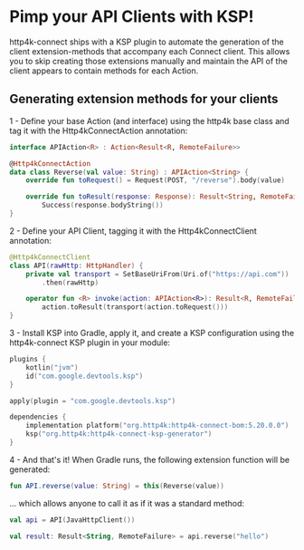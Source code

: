 # Pimp your API Clients with KSP!

http4k-connect ships with a KSP plugin to automate the generation of the client extension-methods that accompany each Connect client. This allows you to skip creating
those extensions manually and maintain the API of the client appears to contain methods for each Action.

## Generating extension methods for your clients

1 - Define your base Action (and interface) using the http4k base class and tag it with the Http4kConnectAction annotation:

```kotlin
interface APIAction<R> : Action<Result<R, RemoteFailure>>

@Http4kConnectAction
data class Reverse(val value: String) : APIAction<String> {
    override fun toRequest() = Request(POST, "/reverse").body(value)

    override fun toResult(response: Response): Result<String, RemoteFailure> =
        Success(response.bodyString())
}

```

2 - Define your API Client, tagging it with the Http4kConnectClient annotation:

```kotlin
@Http4kConnectClient
class API(rawHttp: HttpHandler) {
    private val transport = SetBaseUriFrom(Uri.of("https://api.com"))
        .then(rawHttp)

    operator fun <R> invoke(action: APIAction<R>): Result<R, RemoteFailure> =
        action.toResult(transport(action.toRequest()))
}
```

3 - Install KSP into Gradle, apply it, and create a KSP configuration using the http4k-connect KSP plugin in your module:

```kotlin
plugins {
    kotlin("jvm") 
    id("com.google.devtools.ksp")
}

apply(plugin = "com.google.devtools.ksp")

dependencies {
    implementation platform("org.http4k:http4k-connect-bom:5.20.0.0")
    ksp("org.http4k:http4k-connect-ksp-generator")
}
```

4 - And that's it! When Gradle runs, the following extension function will be generated:

```kotlin
fun API.reverse(value: String) = this(Reverse(value))
```

... which allows anyone to call it as if it was a standard method:

```kotlin
val api = API(JavaHttpClient())

val result: Result<String, RemoteFailure> = api.reverse("hello")
```
